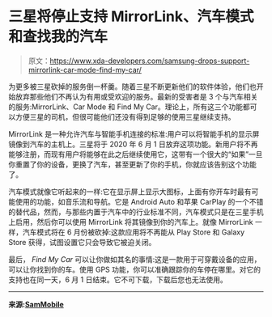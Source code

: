 # 三星将停止支持 MirrorLink、汽车模式和查找我的汽车

> 原文：<https://www.xda-developers.com/samsung-drops-support-mirrorlink-car-mode-find-my-car/>

为更多被三星砍掉的服务倒一杯羹。随着三星不断更新他们的软件体验，他们也开始放弃那些他们不再认为有用或受欢迎的服务。最新的受害者是 3 个与汽车相关的服务:MirrorLink、Car Mode 和 Find My Car。理论上，所有这三个功能都可以方便三星的司机，但很可能他们还没有得到足够的使用三星继续支持。

MirrorLink 是一种允许汽车与智能手机连接的标准:用户可以将智能手机的显示屏镜像到汽车的主机上。三星将于 2020 年 6 月 1 日放弃这项功能。新用户将不再能够注册，而现有用户将能够在此之后继续使用它，这带有一个很大的“如果”一旦你重置了你的设备，更换了汽车，甚至更新了你的手机，你就应该告别这个功能了。

汽车模式就像它听起来的一样:它在显示屏上显示大图标，上面有你开车时最有可能使用的功能，如音乐流和导航。它是 Android Auto 和苹果 CarPlay 的一个不错的替代品，然而，与那些内置于汽车中的行业标准不同，汽车模式只是在三星手机上启用，然后你可以使用 MirrorLink 将其镜像到你的汽车上。就像 MirrorLink 一样，汽车模式将在 6 月份被砍掉:这款应用将不再能从 Play Store 和 Galaxy Store 获得，试图设置它只会导致它被迫关闭。

最后， *Find My Car* 可以让你做如其名的事情:这是一款用于可穿戴设备的应用，可以让你找到你的车。使用 GPS 功能，你可以准确跟踪你的车停在哪里。对它的支持也在同一天，6 月 1 日结束。它不可下载，下载后您也无法使用。

* * *

**来源:[SamMobile](https://www.sammobile.com/news/samsung-ending-support-for-mirrorlink-car-mode-find-my-car/)**